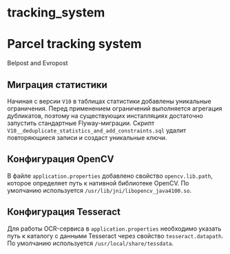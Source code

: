 # tracking_system
# Parcel tracking system
Belpost and Evropost

## Миграция статистики

Начиная с версии `V10` в таблицах статистики добавлены уникальные ограничения.
Перед применением ограничений выполняется агрегация дубликатов, поэтому на существующих инсталляциях достаточно запустить стандартные Flyway-миграции.
Скрипт `V10__deduplicate_statistics_and_add_constraints.sql` удалит повторяющиеся записи и создаст уникальные ключи.

## Конфигурация OpenCV

В файле `application.properties` добавлено свойство `opencv.lib.path`, которое определяет путь к нативной библиотеке OpenCV. По умолчанию используется `/usr/lib/jni/libopencv_java4100.so`.

## Конфигурация Tesseract

Для работы OCR-сервиса в `application.properties` необходимо указать путь к каталогу с данными Tesseract через свойство `tesseract.datapath`. По умолчанию используется `/usr/local/share/tessdata`.
